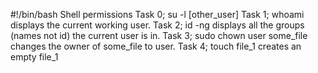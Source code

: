 #!/bin/bash
Shell permissions
Task 0; su -l [other_user]
Task 1; whoami displays the current working user.
Task 2; id -ng displays all the groups (names not id) the current user is in.
Task 3; sudo chown user some_file changes the owner of some_file to user.
Task 4; touch file_1 creates an empty file_1  
